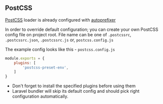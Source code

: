 ## PostCSS

[PostCSS](https://github.com/postcss/postcss) loader is already configured
with [autoprefixer](https://github.com/postcss/autoprefixer)

In order to override default configuration; you can create your own PostCSS config file on project root. File name can
be one of `.postcssrc`, `.postcssrc.json`, `.postcssrc.js` or, `postcss.config.js`

The example config looks like this - `postcss.config.js`

```js
module.exports = {
    plugins: [
        'postcss-preset-env',
    ]
}
```

* Don't forget to install the specified plugins before using them
* Laravel bundler will skip its default config and should pick right configuration automatically.
